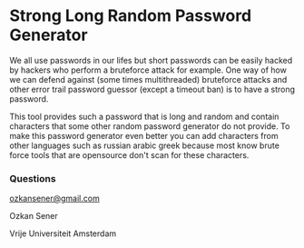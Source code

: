 # Strong Long Random Password Generator

We all use passwords in our lifes but short passwords can be easily hacked by hackers who perform a bruteforce attack for example.
One way of how we can defend against (some times multithreaded) bruteforce attacks and other error trail password guessor (except a timeout ban) is to have a strong password.

This tool provides such a password that is long and random and contain characters that some other random password generator do not provide.
To make this password generator even better you can add characters from other languages such as russian arabic greek because most know brute force tools that are opensource don't scan for these characters.

### Questions
ozkansener@gmail.com

Ozkan Sener

Vrije Universiteit Amsterdam
